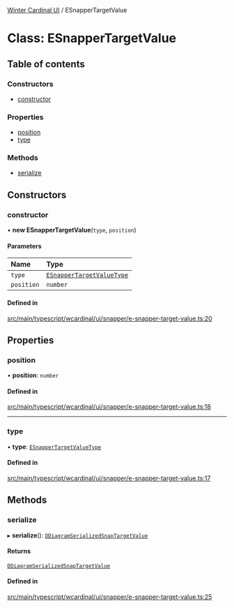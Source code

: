 [Winter Cardinal UI](../README.md) / ESnapperTargetValue

# Class: ESnapperTargetValue

## Table of contents

### Constructors

- [constructor](ESnapperTargetValue.md#constructor)

### Properties

- [position](ESnapperTargetValue.md#position)
- [type](ESnapperTargetValue.md#type)

### Methods

- [serialize](ESnapperTargetValue.md#serialize)

## Constructors

### constructor

• **new ESnapperTargetValue**(`type`, `position`)

#### Parameters

| Name | Type |
| :------ | :------ |
| `type` | [`ESnapperTargetValueType`](../README.md#esnappertargetvaluetype) |
| `position` | `number` |

#### Defined in

[src/main/typescript/wcardinal/ui/snapper/e-snapper-target-value.ts:20](https://github.com/winter-cardinal/winter-cardinal-ui/blob/v0.154.0/src/main/typescript/wcardinal/ui/snapper/e-snapper-target-value.ts#L20)

## Properties

### position

• **position**: `number`

#### Defined in

[src/main/typescript/wcardinal/ui/snapper/e-snapper-target-value.ts:18](https://github.com/winter-cardinal/winter-cardinal-ui/blob/v0.154.0/src/main/typescript/wcardinal/ui/snapper/e-snapper-target-value.ts#L18)

___

### type

• **type**: [`ESnapperTargetValueType`](../README.md#esnappertargetvaluetype)

#### Defined in

[src/main/typescript/wcardinal/ui/snapper/e-snapper-target-value.ts:17](https://github.com/winter-cardinal/winter-cardinal-ui/blob/v0.154.0/src/main/typescript/wcardinal/ui/snapper/e-snapper-target-value.ts#L17)

## Methods

### serialize

▸ **serialize**(): [`DDiagramSerializedSnapTargetValue`](../interfaces/DDiagramSerializedSnapTargetValue.md)

#### Returns

[`DDiagramSerializedSnapTargetValue`](../interfaces/DDiagramSerializedSnapTargetValue.md)

#### Defined in

[src/main/typescript/wcardinal/ui/snapper/e-snapper-target-value.ts:25](https://github.com/winter-cardinal/winter-cardinal-ui/blob/v0.154.0/src/main/typescript/wcardinal/ui/snapper/e-snapper-target-value.ts#L25)
